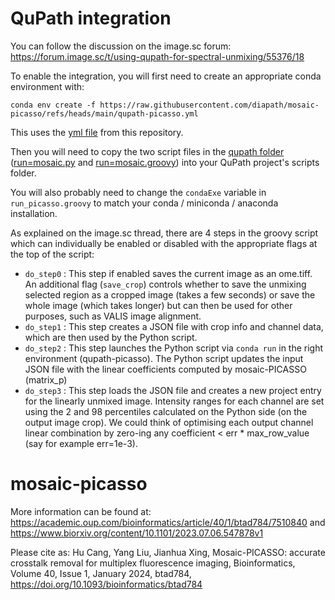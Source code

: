 # QuPath integration

You can follow the discussion on the image.sc forum: https://forum.image.sc/t/using-qupath-for-spectral-unmixing/55376/18

To enable the integration, you will first need to create an appropriate conda environment with:

```
conda env create -f https://raw.githubusercontent.com/diapath/mosaic-picasso/refs/heads/main/qupath-picasso.yml
```

This uses the [yml file](/qupath-picasso.yml) from this repository.

Then you will need to copy the two script files  in the [qupath folder]((qupath/)) ([run=mosaic.py](/qupath/run_mosaic.py) and [run=mosaic.groovy](/qupath/run_mosaic.groovy)) into your QuPath project's scripts folder.

You will also probably need to change the `condaExe` variable in `run_picasso.groovy` to match your conda / miniconda / anaconda installation.

As explained on the image.sc thread, there are 4 steps in the groovy script which can individually be enabled or disabled with the appropriate flags at the top of the script:

* `do_step0` : This step if enabled saves the current image as an ome.tiff. An additional flag (`save_crop`) controls whether to save the unmixing selected region as a cropped image (takes a few seconds) or save the whole image (which takes longer) but can then be used for other purposes, such as VALIS image alignment.
* `do_step1` : This step creates a JSON file with crop info and channel data, which are then used by the Python script.
* `do_step2` : This step launches the Python script via `conda run` in the right environment (qupath-picasso). The Python script updates the input JSON file with the linear coefficients computed by mosaic-PICASSO (matrix_p)
* `do_step3` : This step loads the JSON file and creates a new project entry for the linearly unmixed image. Intensity ranges for each channel are set using the 2 and 98 percentiles calculated on the Python side (on the output image crop). We could think of optimising each output channel linear combination by zero-ing any coefficient < err * max_row_value (say for example err=1e-3).

# mosaic-picasso
More information can be found at: https://academic.oup.com/bioinformatics/article/40/1/btad784/7510840 and https://www.biorxiv.org/content/10.1101/2023.07.06.547878v1 

Please cite as:
Hu Cang, Yang Liu, Jianhua Xing, Mosaic-PICASSO: accurate crosstalk removal for multiplex fluorescence imaging, Bioinformatics, Volume 40, Issue 1, January 2024, btad784, https://doi.org/10.1093/bioinformatics/btad784
